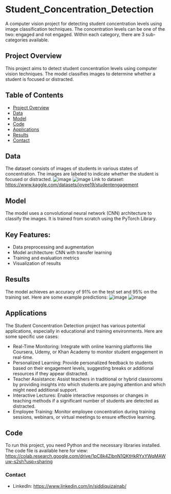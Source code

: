 # Student_Concentration_Detection
A computer vision project for detecting student concentration levels using image classification techniques. The concentration levels can be one of the two: engaged and not engaged. Within each category, there are 3 sub-categories available.

## Project Overview
This project aims to detect student concentration levels using computer vision techniques. The model classifies images to determine whether a student is focused or distracted.

## Table of Contents
- [Project Overview](#project-overview)
- [Data](#data)
- [Model](#model)
- [Code](#code)
- [Applications](#applications)
- [Results](#results)
- [Contact](#contact)

## Data
The dataset consists of images of students in various states of concentration. The images are labeled to indicate whether the student is focused or distracted.
![image](https://github.com/user-attachments/assets/c296437e-9536-4497-9984-fd8024127fbc)
![image](https://github.com/user-attachments/assets/5853d072-38d7-4aea-80d8-4229823b3336)
Link to dataset: https://www.kaggle.com/datasets/joyee19/studentengagement
## Model
The model uses a convolutional neural network (CNN) architecture to classify the images. It is trained from scratch using the PyTorch Library. 

## Key Features:
- Data preprocessing and augmentation
- Model architecture: CNN with transfer learning
- Training and evaluation metrics
- Visualization of results

## Results
The model achieves an accuracy of 91% on the test set and 95% on the training set. Here are some example predictions:
![image](https://github.com/user-attachments/assets/4187992c-57cb-44e5-9679-4a10a98fe1ce)
![image](https://github.com/user-attachments/assets/92ae5cb9-b178-432e-9d00-d8166ecbe13c)

## Applications
The Student Concentration Detection project has various potential applications, especially in educational and training environments. Here are some specific use cases:
- Real-Time Monitoring: Integrate with online learning platforms like Coursera, Udemy, or Khan Academy to monitor student engagement in real-time.
- Personalized Learning: Provide personalized feedback to students based on their engagement levels, suggesting breaks or additional resources if they appear distracted.
- Teacher Assistance: Assist teachers in traditional or hybrid classrooms by providing insights into which students are paying attention and which might need additional support.
- Interactive Lectures: Enable interactive responses or changes in teaching methods if a significant number of students are detected as distracted.
- Employee Training: Monitor employee concentration during training sessions, webinars, or virtual meetings to ensure effective learning.
  
## Code 
To run this project, you need Python and the necessary libraries installed. 
The code file is available here for view: https://colab.research.google.com/drive/1pC8k4ZlbnN1QKtHkRYxYWqMAWuw-s2sh?usp=sharing 

### Contact
- LinkedIn: https://www.linkedin.com/in/siddiquizainab/
